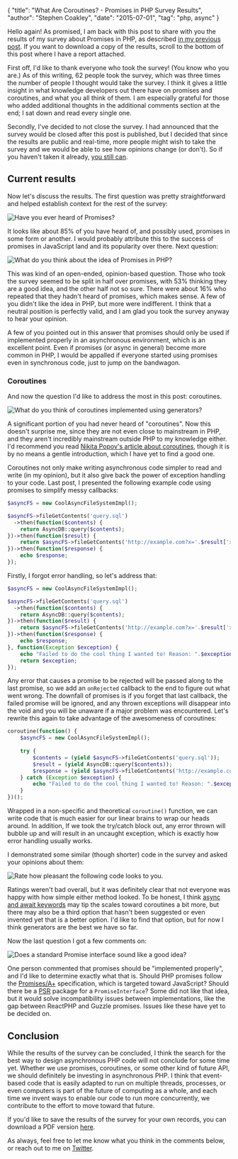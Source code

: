 {
    "title": "What Are Coroutines? - Promises in PHP Survey Results",
    "author": "Stephen Coakley",
    "date": "2015-07-01",
    "tag": "php, async"
}

Hello again! As promised, I am back with this post to share with you the results of my survey about Promises in PHP, as described [in my previous post](/2015/06/24/should-we-be-using-promises-in-async-php). If you want to download a copy of the results, scroll to the bottom of this post where I have a report attached.

First off, I'd like to thank everyone who took the survey! (You know who you are.) As of this writing, 62 people took the survey, which was three times the number of people I thought would take the survey. I think it gives a little insight in what knowledge developers out there have on promises and coroutines, and what you all think of them. I am especially grateful for those who added additional thoughts in the additional comments section at the end; I sat down and read every single one.

Secondly, I've decided to not close the survey. I had announced that the survey would be closed after this post is published, but I decided that since the results are public and real-time, more people might wish to take the survey and we would be able to see how opinions change (or don't). So if you haven't taken it already, [you still can](https://stephencoakley.typeform.com/to/FBa4ga).

## Current results
Now let's discuss the results. The first question was pretty straightforward and helped establish context for the rest of the survey:

![Have you ever heard of Promises?](/content/images/2015-07-01-survey-01.png)

It looks like about 85% of you have heard of, and possibly used, promises in some form or another. I would probably attribute this to the success of promises in JavaScript land and its popularity over there. Next question:

![What do you think about the idea of Promises in PHP?](/content/images/2015-07-01-survey-02.png)

This was kind of an open-ended, opinion-based question. Those who took the survey seemed to be split in half over promises, with 53% thinking they are a good idea, and the other half not so sure. There were about 16% who repeated that they hadn't heard of promises, which makes sense. A few of you didn't like the idea in PHP, but more were indifferent. I think that a neutral position is perfectly valid, and I am glad you took the survey anyway to hear your opinion.

A few of you pointed out in this answer that promises should only be used if implemented properly in an asynchronous environment, which is an excellent point. Even if promises (or async in general) become more common in PHP, I would be appalled if everyone started using promises even in synchronous code, just to jump on the bandwagon.

### Coroutines
And now the question I'd like to address the most in this post: coroutines.

![What do you think of coroutines implemented using generators?](/content/images/2015-07-01-survey-03.png)

A significant portion of you had never heard of "coroutines". Now this doesn't surprise me, since they are not even close to mainstream in PHP, and they aren't incredibly mainstream outside PHP to my knowledge either. I'd recommend you read [Nikita Popov's article about coroutines](https://nikic.github.io/2012/12/22/Cooperative-multitasking-using-coroutines-in-PHP.html), though it is by no means a gentle introduction, which I have yet to find a good one.

Coroutines not only make writing asynchronous code simpler to read and write (in my opinion), but it also give back the power of exception handling to your code. Last post, I presented the following example code using promises to simplify messy callbacks:

```php
$asyncFS = new CoolAsyncFileSystemImpl();

$asyncFS->fileGetContents('query.sql')
  ->then(function($contents) {
    return AsyncDB::query($contents);
})->then(function($result) {
    return $asyncFS->fileGetContents('http://example.com?x='.$result['x']);
})->then(function($response) {
    echo $response;
});
```

Firstly, I forgot error handling, so let's address that:

```php
$asyncFS = new CoolAsyncFileSystemImpl();

$asyncFS->fileGetContents('query.sql')
  ->then(function($contents) {
    return AsyncDB::query($contents);
})->then(function($result) {
    return $asyncFS->fileGetContents('http://example.com?x='.$result['x']);
})->then(function($response) {
    echo $response;
}, function(Exception $exception) {
    echo "Failed to do the cool thing I wanted to! Reason: ".$exception->getMessage();
    return $exception;
});
```

Any error that causes a promise to be rejected will be passed along to the last promise, so we add an `onRejected` callback to the end to figure out what went wrong. The downfall of promises is if you forget that last callback, the failed promise will be ignored, and any thrown exceptions will disappear into the void and you will be unaware if a major problem was encountered. Let's rewrite this again to take advantage of the awesomeness of coroutines:

```php
coroutine(function() {
    $asyncFS = new CoolAsyncFileSystemImpl();
    
    try {
        $contents = (yield $asyncFS->fileGetContents('query.sql'));
        $result = (yield AsyncDB::query($contents));
        $response = (yield $asyncFS->fileGetContents('http://example.com?x='.$result['x']));
    } catch (Exception $exception) {
        echo "Failed to do the cool thing I wanted to! Reason: ".$exception->getMessage();
    }
})();
```

Wrapped in a non-specific and theoretical `coroutine()` function, we can write code that is much easier for our linear brains to wrap our heads around. In addition, If we took the try/catch block out, any error thrown will bubble up and will result in an uncaught exception, which is exactly how error handling usually works.

I demonstrated some similar (though shorter) code in the survey and asked your opinions about them:

![Rate how pleasant the following code looks to you.](/content/images/2015-07-01-survey-04.png)

Ratings weren't bad overall, but it was definitely clear that not everyone was happy with how simple either method looked. To be honest, I think [async and await keywords](http://docs.hhvm.com/manual/en/hack.async.asyncawait.php) may tip the scales toward coroutines a bit more, but there may also be a third option that hasn't been suggested or even invented yet that is a better option. I'd like to find that option, but for now I think generators are the best we have so far.

Now the last question I got a few comments on:

![Does a standard Promise interface sound like a good idea?](/content/images/2015-07-01-survey-05.png)

One person commented that promises should be "implemented properly", and I'd like to determine exactly what that is. Should PHP promises follow the [Promises/A+](https://promisesaplus.com) specification, which is targeted toward JavaScript? Should there be a [PSR](http://www.php-fig.org) package for a `PromiseInterface`? Some did not like that idea, but it would solve incompatibility issues between implementations, like the gap between ReactPHP and Guzzle promises. Issues like these have yet to be decided on.

## Conclusion
While the results of the survey can be concluded, I think the search for the best way to design asynchronous PHP code will not conclude for some time yet. Whether we use promises, coroutines, or some other kind of future API, we should definitely be investing in asynchronous PHP. I think that event-based code that is easily adapted to run on multiple threads, processes, or even computers is part of the future of computing as a whole, and each time we invent ways to enable our code to run more concurrently, we contribute to the effort to move toward that future.

If you'd like to save the results of the survey for your own records, you can download a PDF version [here](/content/2015-07-01-promises-in-php-survey-results.pdf).

As always, feel free to let me know what you think in the comments below, or reach out to me on [Twitter](http://twitter.com/coderstephen).
